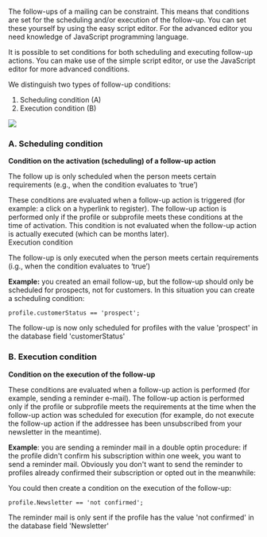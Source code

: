 The follow-ups of a mailing can be constraint. This means that
conditions are set for the scheduling and/or execution of the follow-up.
You can set these yourself by using the easy script editor. For the
advanced editor you need knowledge of JavaScript programming language.

It is possible to set conditions for both scheduling and executing
follow-up actions. You can make use of the simple script editor, or use
the JavaScript editor for more advanced conditions.

We distinguish two types of follow-up conditions:

1.  Scheduling condition (A)
2.  Execution condition (B)

![](followupsconditions.png)

### A. Scheduling condition

**Condition on the activation (scheduling) of a follow-up action**

The follow up is only scheduled when the person meets certain
requirements (e.g., when the condition evaluates to ‘true’)

These conditions are evaluated when a follow-up action is triggered (for
example: a click on a hyperlink to register). The follow-up action is
performed only if the profile or subprofile meets these conditions at
the time of activation. This condition is not evaluated when the
follow-up action is actually executed (which can be months later).\
 Execution condition

The follow-up is only executed when the person meets certain
requirements (i.g., when the condition evaluates to ‘true’)

**Example:** you created an email follow-up, but the follow-up should
only be scheduled for prospects, not for customers. In this situation
you can create a scheduling condition:

`profile.customerStatus == 'prospect';`

The follow-up is now only scheduled for profiles with the value
'prospect' in the database field 'customerStatus'

### B. Execution condition

**Condition on the execution of the follow-up**

These conditions are evaluated when a follow-up action is performed (for
example, sending a reminder e-mail). The follow-up action is performed
only if the profile or subprofile meets the requirements at the time
when the follow-up action was scheduled for execution (for example, do
not execute the follow-up action if the addressee has been unsubscribed
from your newsletter in the meantime).

**Example**: you are sending a reminder mail in a double optin
procedure: if the profile didn't confirm his subscription within one
week, you want to send a reminder mail. Obviously you don't want to send
the reminder to profiles already confirmed their subscription or opted
out in the meanwhile:

You could then create a condition on the execution of the follow-up:

`profile.Newsletter == 'not confirmed';`

The reminder mail is only sent if the profile has the value 'not
confirmed' in the database field 'Newsletter'

 
